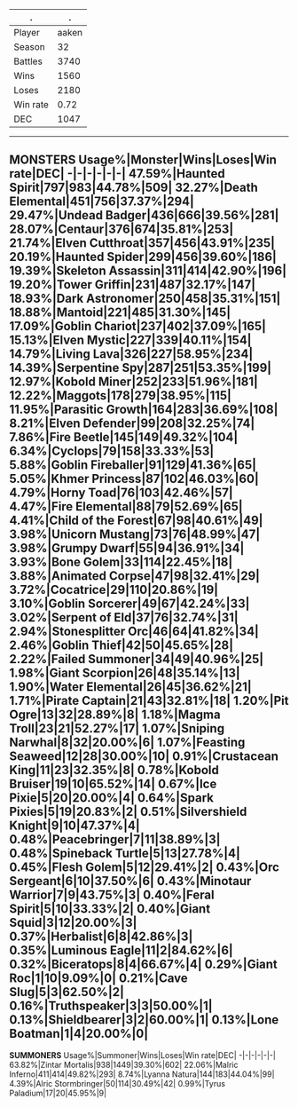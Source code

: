 .|.
-|-
Player|aaken
Season|32
Battles|3740
Wins|1560
Loses|2180
Win rate|0.72
DEC|1047
---
**MONSTERS**
Usage%|Monster|Wins|Loses|Win rate|DEC|
-|-|-|-|-|-|
47.59%|Haunted Spirit|797|983|44.78%|509|
32.27%|**Death Elemental**|451|756|**37.37%**|294|
29.47%|**Undead Badger**|436|666|**39.56%**|281|
28.07%|Centaur|376|674|35.81%|253|
21.74%|Elven Cutthroat|357|456|43.91%|235|
20.19%|Haunted Spider|299|456|39.60%|186|
19.39%|Skeleton Assassin|311|414|42.90%|196|
19.20%|**Tower Griffin**|231|487|**32.17%**|147|
18.93%|**Dark Astronomer**|250|458|**35.31%**|151|
18.88%|**Mantoid**|221|485|**31.30%**|145|
17.09%|**Goblin Chariot**|237|402|**37.09%**|165|
15.13%|**Elven Mystic**|227|339|**40.11%**|154|
14.79%|**Living Lava**|326|227|**58.95%**|234|
14.39%|**Serpentine Spy**|287|251|**53.35%**|199|
12.97%|Kobold Miner|252|233|51.96%|181|
12.22%|**Maggots**|178|279|**38.95%**|115|
11.95%|**Parasitic Growth**|164|283|**36.69%**|108|
8.21%|**Elven Defender**|99|208|**32.25%**|74|
7.86%|Fire Beetle|145|149|49.32%|104|
6.34%|Cyclops|79|158|33.33%|53|
5.88%|**Goblin Fireballer**|91|129|**41.36%**|65|
5.05%|**Khmer Princess**|87|102|**46.03%**|60|
4.79%|**Horny Toad**|76|103|**42.46%**|57|
4.47%|**Fire Elemental**|88|79|**52.69%**|65|
4.41%|**Child of the Forest**|67|98|**40.61%**|49|
3.98%|**Unicorn Mustang**|73|76|**48.99%**|47|
3.98%|Grumpy Dwarf|55|94|36.91%|34|
3.93%|**Bone Golem**|33|114|**22.45%**|18|
3.88%|Animated Corpse|47|98|32.41%|29|
3.72%|Cocatrice|29|110|20.86%|19|
3.10%|Goblin Sorcerer|49|67|42.24%|33|
3.02%|**Serpent of Eld**|37|76|**32.74%**|31|
2.94%|Stonesplitter Orc|46|64|41.82%|34|
2.46%|**Goblin Thief**|42|50|**45.65%**|28|
2.22%|**Failed Summoner**|34|49|**40.96%**|25|
1.98%|**Giant Scorpion**|26|48|**35.14%**|13|
1.90%|Water Elemental|26|45|36.62%|21|
1.71%|Pirate Captain|21|43|32.81%|18|
1.20%|Pit Ogre|13|32|28.89%|8|
1.18%|**Magma Troll**|23|21|**52.27%**|17|
1.07%|**Sniping Narwhal**|8|32|**20.00%**|6|
1.07%|**Feasting Seaweed**|12|28|**30.00%**|10|
0.91%|Crustacean King|11|23|32.35%|8|
0.78%|**Kobold Bruiser**|19|10|**65.52%**|14|
0.67%|**Ice Pixie**|5|20|**20.00%**|4|
0.64%|**Spark Pixies**|5|19|**20.83%**|2|
0.51%|Silvershield Knight|9|10|47.37%|4|
0.48%|Peacebringer|7|11|38.89%|3|
0.48%|Spineback Turtle|5|13|27.78%|4|
0.45%|Flesh Golem|5|12|29.41%|2|
0.43%|**Orc Sergeant**|6|10|**37.50%**|6|
0.43%|Minotaur Warrior|7|9|43.75%|3|
0.40%|Feral Spirit|5|10|33.33%|2|
0.40%|**Giant Squid**|3|12|**20.00%**|3|
0.37%|**Herbalist**|6|8|**42.86%**|3|
0.35%|**Luminous Eagle**|11|2|**84.62%**|6|
0.32%|**Biceratops**|8|4|**66.67%**|4|
0.29%|Giant Roc|1|10|9.09%|0|
0.21%|**Cave Slug**|5|3|**62.50%**|2|
0.16%|**Truthspeaker**|3|3|**50.00%**|1|
0.13%|**Shieldbearer**|3|2|**60.00%**|1|
0.13%|**Lone Boatman**|1|4|**20.00%**|0|
---
**SUMMONERS**
Usage%|Summoner|Wins|Loses|Win rate|DEC|
-|-|-|-|-|-|
63.82%|Zintar Mortalis|938|1449|39.30%|602|
22.06%|Malric Inferno|411|414|49.82%|293|
8.74%|Lyanna Natura|144|183|44.04%|99|
4.39%|Alric Stormbringer|50|114|30.49%|42|
0.99%|Tyrus Paladium|17|20|45.95%|9|
